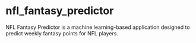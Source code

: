 # nfl_fantasy_predictor
NFL Fantasy Predictor is a machine learning-based application designed to predict weekly fantasy points for NFL players.
